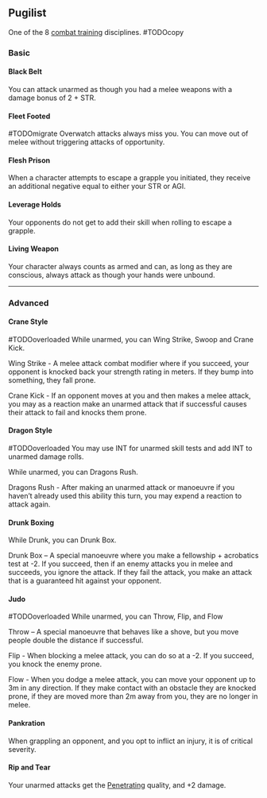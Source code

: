 ## Pugilist
One of the 8 [combat training](Combat-Training) disciplines.
#TODOcopy 

### Basic

#### Black Belt
You can attack unarmed as though you had a melee weapons with a damage bonus of 2 + STR.

#### Fleet Footed
#TODOmigrate 
Overwatch attacks always miss you. You can move out of melee without triggering attacks of opportunity.

#### Flesh Prison
When a character attempts to escape a grapple you initiated, they receive an additional negative equal to either your STR or AGI.

#### Leverage Holds
Your opponents do not get to add their skill when rolling to escape a grapple.

#### Living Weapon
Your character always counts as armed and can, as long as they are conscious, always attack as though your hands were unbound.

---
### Advanced

#### Crane Style
#TODOoverloaded 
While unarmed, you can Wing Strike, Swoop and Crane Kick.

Wing Strike - A melee attack combat modifier where if you succeed, your opponent is knocked back your strength rating in meters. If they bump into something, they fall prone.

Crane Kick - If an opponent moves at you and then makes a melee attack, you may as a reaction make an unarmed attack that if successful causes their attack to fail and knocks them prone.

#### Dragon Style
#TODOoverloaded 
You may use INT for unarmed skill tests and add INT to unarmed damage rolls.

While unarmed, you can Dragons Rush.

Dragons Rush - After making an unarmed attack or manoeuvre if you haven’t already used this ability this turn, you may expend a reaction to attack again.

#### Drunk Boxing
While Drunk, you can Drunk Box.

Drunk Box – A special manoeuvre where you make a fellowship + acrobatics test at -2. If you succeed, then if an enemy attacks you in melee and succeeds, you ignore the attack. If they fail the attack, you make an attack that is a guaranteed hit against your opponent.

#### Judo
#TODOoverloaded 
While unarmed, you can Throw, Flip, and Flow

Throw – A special manoeuvre that behaves like a shove, but you move people double the distance if successful.

Flip - When blocking a melee attack, you can do so at a -2. If you succeed, you knock the enemy prone.

Flow - When you dodge a melee attack, you can move your opponent up to 3m in any direction. If they make contact with an obstacle they are knocked prone, if they are moved more than 2m away from you, they are no longer in melee.

#### Pankration
When grappling an opponent, and you opt to inflict an injury, it is of critical severity.

#### Rip and Tear
Your unarmed attacks get the [Penetrating](Weapon-Traits#Penetrating) quality, and +2 damage.